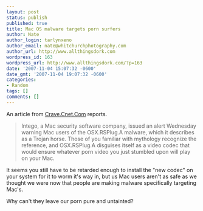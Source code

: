 ```yaml
---
layout: post
status: publish
published: true
title: Mac OS malware targets porn surfers
author: Nate
author_login: tarlynxeno
author_email: nate@whitchurchphotography.com
author_url: http://www.allthingsdork.com
wordpress_id: 163
wordpress_url: http://www.allthingsdork.com/?p=163
date: '2007-11-04 15:07:32 -0600'
date_gmt: '2007-11-04 19:07:32 -0600'
categories:
- Random
tags: []
comments: []
---
```

<p>An article from <a href="http://crave.cnet.com/8301-1_105-9808489-1.html?tag=blgs">Crave.Cnet.Com</a> reports.</p>
<blockquote><p>Intego, a Mac security software company, issued an alert Wednesday warning Mac users of the OSX.RSPlug.A malware, which it describes as a Trojan horse. Those of you familiar with mythology recognize the reference, and OSX.RSPlug.A disguises itself as a video codec that would ensure whatever porn video you just stumbled upon will play on your Mac.</blockquote></p>
<p>It seems you still have to be retarded enough to install the "new codec" on your system for it to worm it's way in, but us Mac users aren't as safe as we thought we were now that people are making malware specifically targeting Mac's. </p>
<p>Why can't they leave our porn pure and untainted?</p>
